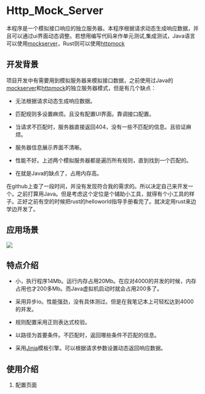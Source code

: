 # Http_Mock_Server

本程序是一个模拟接口响应的独立服务器。本程序根据请求动态生成响应数据，并且可以通过ui界面动态调整。若想用编写代码来作单元测试,集成测试，Java语言可以使用[mockserver](https://github.com/mock-server/mockserver)，Rust则可以使用[httpmock](https://github.com/alexliesenfeld/httpmock)

## 开发背景

项目开发中有需要用到模拟服务器来模拟接口数据，之前使用过Java的[mockserver](https://github.com/mock-server/mockserver)和[httpmock](https://github.com/alexliesenfeld/httpmock)的独立服务器模式，但是有几个缺点：

- 无法根据请求动态生成响应数据。

- 匹配规则多设置麻烦。且没有配置UI界面。靠调接口配置。

- 当请求不匹配时，服务器直接返回404，没有一些不匹配的信息。且验证麻烦。

- 服务器信息展示界面不清晰。

- 性能不好。上述两个模拟服务器都是遍历所有规则，直到找到一个匹配的。

- 在就是Java的缺点了，占用内存高。

在github上查了一段时间，并没有发现符合我的需求的。所以决定自己来开发一个。之前打算用Java。但是考虑这个定位是个辅助小工具，就得有个小工具的样子。正好之前有空的时候把rust的helloworld指导手册看完了。就决定用rust来边学边开发了。

## 应用场景

![](C:\Users\黄金\AppData\Roaming\marktext\images\2022-08-03-17-02-30-image.png)

## 特点介绍

- 小，执行程序14Mb。运行内存占用20Mb。在应对4000的并发的时候，内存占用也才200多Mb。而Java虚拟机启动时就会占用200多了。

- 采用异步io。性能强劲，没有具体测过。但是在我笔记本上可轻松达到4000的并发。

- 规则配置采用正则表达式校验。

- 以路径为首要条件。不匹配时，返回哪些条件不匹配的信息。

- 采用[Jinja](https://docs.rs/minijinja/latest/minijinja/syntax/index.html)模板引擎。可以根据请求参数设置动态返回响应数据。

## 使用介绍

1. 配置页面
